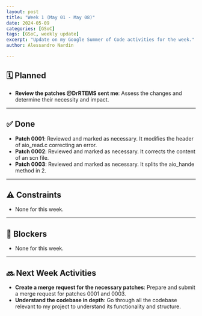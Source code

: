 ```yaml
---
layout: post
title: "Week 1 (May 01 - May 08)"
date: 2024-05-09
categories: [GSoC]
tags: [GSoC, weekly update]
excerpt: "Update on my Google Summer of Code activities for the week."
author: Alessandro Nardin

---
```


## 🗓 Planned

- **Review the patches @DrRTEMS sent me**: Assess the changes and determine their necessity and impact.

---

## ✅ Done

- **Patch 0001**: Reviewed and marked as necessary. It modifies the header of aio_read.c correcting an error.
- **Patch 0002**: Reviewed and marked as necessary. It corrects the content of an scn file.
- **Patch 0003**: Reviewed and marked as necessary. It splits the aio_hande method in 2.

---

## ⚠️ Constraints

- None for this week.

---

## 🚧 Blockers

- None for this week.

---

## 🔜 Next Week Activities

- **Create a merge request for the necessary patches**: Prepare and submit a merge request for patches 0001 and 0003.
- **Understand the codebase in depth**: Go through all the codebase relevant to my project to understand its functionality and structure.


